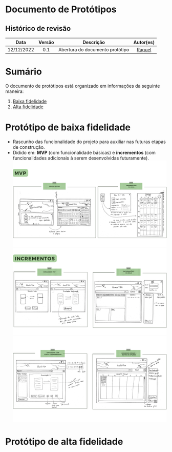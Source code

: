 # Documento de Protótipos

## Histórico de revisão

| Data       | Versão | Descrição| Autor(es)|
| :----------: | :------: | :------: | :------: |
| 12/12/2022 | 0.1    | Abertura do documento protótipo | [Raquel](https://github.com/raqueleucaria) 



# Sumário

   O documento de protótipos está organizado em informações da seguinte maneira:
   
   1. [Baixa fidelidade](#Baixa)
   2. [Alta fidelidade](#Alta)

<div id='Baixa'/>

# Protótipo de baixa fidelidade
- Rascunho das funcionalidade do projeto para auxiliar nas futuras etapas de construção.
- Didido em: **MVP** (com funcionalidade básicas) e **incrementos** (com funcionalidades adicionais à serem desenvolvidas futuramente).
![MVP](https://raw.githubusercontent.com/pedrobarbosaocb/RepositorioTeste/main/mvp1.png)
![INCREMENTO-1](https://raw.githubusercontent.com/pedrobarbosaocb/RepositorioTeste/main/incremento1.1.png)
![INCREMENTO-2](https://raw.githubusercontent.com/pedrobarbosaocb/RepositorioTeste/main/incremento1.2.png)
<div id='Alta'/>

# Protótipo de alta fidelidade





